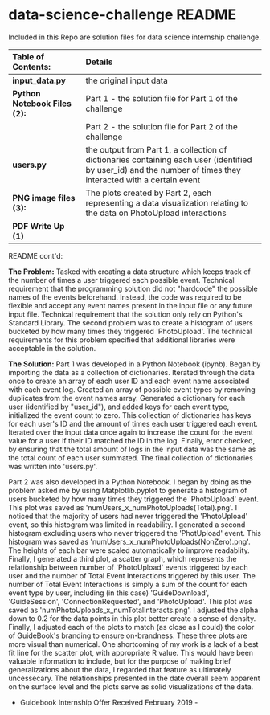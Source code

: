 # data-science-challenge README

Included in this Repo are solution files for data science internship challenge.

Table of Contents: |Details|
:-------------------|:-------------
**input_data.py**|  the original input data |
**Python Notebook Files (2):** | Part 1  -  the solution file for Part 1 of the challenge|
||Part 2  -  the solution file for Part 2 of the challenge|
**users.py** | the output from Part 1, a collection of dictionaries containing each user (identified by user_id) and the number of times they interacted with a certain event |
**PNG image files (3):** | The plots created by Part 2, each representing a data visualization relating to the data on PhotoUpload interactions |
**PDF Write Up (1)** |


README cont'd: 

**The Problem:** Tasked with creating a data structure which keeps track of the number of times a user triggered each possible event. Technical requirement that the programming solution did not "hardcode" the possible names of the events beforehand. Instead, the code was required to be flexible and accept any event names present in the input file or any future input file. Technical requirement that the solution only rely on Python's Standard Library. The second problem was to create a histogram of users bucketed by how many times they triggered 'PhotoUpload'. The technical requirements for this problem specified that additional libraries were acceptable in the solution. 

**The Solution:** Part 1 was developed in a Python Notebook (ipynb). Began by importing the data as a collection of dictionaries. Iterated through the data once to create an array of each user ID and each event name associated with each event log. Created an array of possible event types by removing duplicates from the event names array. Generated a dictionary for each user (identified by "user_id"), and added keys for each event type, initialized the event count to zero. This collection of dictionaries has keys for each user's ID and the amount of times each user triggered each event. Iterated over the input data once again to increase the count for the event value for a user if their ID matched the ID in the log. Finally, error checked, by ensuring that the total amount of logs in the input data was the same as the total count of each user summated. The final collection of dictionaries was written into 'users.py'.

Part 2 was also developed in a Python Notebook. I began by doing as the problem asked me by using Matplotlib.pyplot to generate a histogram of users bucketed by how many times they triggered the 'PhotoUpload' event. This plot was saved as 'numUsers_x_numPhotoUploads(Total).png'. I noticed that the majority of users had never triggered the 'PhotoUpload' event, so this histogram was limited in readability. I generated a second histogram excluding users who never triggered the 'PhotUpload' event. This histogram was saved as 'numUsers_x_numPhotoUploads(NonZero).png'. The heights of each bar were scaled automatically to improve readablity. Finally, I generated a third plot, a scatter graph, which represents the relationship between number of 'PhotoUpload' events triggered by each user and the number of Total Event Interactions triggered by this user. The number of Total Event Interactions is simply a sum of the count for each event type by user, including (in this case) 'GuideDownload', 'GuideSession', 'ConnectionRequested', and 'PhotoUpload'. This plot was saved as 'numPhotoUploads_x_numTotalInteracts.png'. I adjusted the alpha down to 0.2 for the data points in this plot better create a sense of density. Finally, I adjusted each of the plots to match (as close as I could) the color of GuideBook's branding to ensure on-brandness. These three plots are more visual than numerical. One shortcoming of my work is a lack of a best fit line for the scatter plot, with appropriate R value. This would have been valuable information to include, but for the purpose of making brief generalizations about the data, I regarded that feature as ultimately uncessecary. The relationships presented in the date overall seem apparent on the surface level and the plots serve as solid visualizations of the data. 

- Guidebook Internship Offer Received February 2019 -



